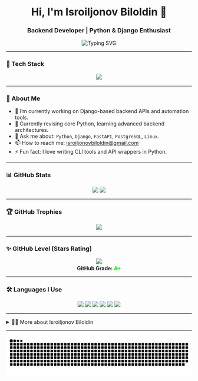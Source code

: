 <h1 align="center">Hi, I'm Isroiljonov Biloldin 👋</h1>
<h3 align="center">Backend Developer | Python & Django Enthusiast</h3>

<div align="center">
  <img src="https://readme-typing-svg.demolab.com?font=Fira+Code&duration=3000&pause=1000&center=true&vCenter=true&width=435&lines=Backend+Developer;Python+Lover;Django+Expert;Clean+Code+Advocate" alt="Typing SVG" />
</div>

---

### 🚀 Tech Stack

<div align="center">
  <img src="https://skillicons.dev/icons?i=python,django,fastapi,js,ts,nodejs,html,css,postgres,mysql,git,linux,bash&theme=light" />
</div>

---

### 🧠 About Me

- 🔭 I’m currently working on Django-based backend APIs and automation tools.
- 🌱 Currently revising core Python, learning advanced backend architectures.
- 💬 Ask me about: `Python`, `Django`, `FastAPI`, `PostgreSQL`, `Linux`.
- 📫 How to reach me: isroiljonovbiloldin@gmail.com
- ⚡ Fun fact: I love writing CLI tools and API wrappers in Python.

---

### 📊 GitHub Stats

<div align="center">
  <img src="https://github-readme-stats.vercel.app/api?username=Isroiljonov5&show_icons=true&hide_border=true&theme=radical&custom_title=Biloldin's+Stats" width="47%" />
  <img src="https://github-readme-streak-stats.herokuapp.com?user=biloldin&theme=radical&hide_border=true" width="47%" />
</div>

---

### 🏆 GitHub Trophies

<p align="center">
  <img src="https://github-profile-trophy.vercel.app/?username=biloldin&theme=gruvbox&no-frame=true&no-bg=true&column=7&margin-w=10" />
</p>

---

### ✨ GitHub Level (Stars Rating)

<div align="center">
  <img src="https://github-readme-stats.vercel.app/api/top-langs/?username=biloldin&layout=compact&hide_border=true&theme=radical&langs_count=8" />
  <br>
  <b>GitHub Grade: <span style="color:lime;font-weight:bold">A+</span></b>
</div>

---

### 🛠 Languages I Use

<div align="center">
  <a href="#"><img src="https://img.shields.io/badge/Python-FFD43B?style=for-the-badge&logo=python&logoColor=blue" /></a>
  <a href="#"><img src="https://img.shields.io/badge/Django-092E20?style=for-the-badge&logo=django&logoColor=white" /></a>
  <a href="#"><img src="https://img.shields.io/badge/FastAPI-009688?style=for-the-badge&logo=fastapi&logoColor=white" /></a>
  <a href="#"><img src="https://img.shields.io/badge/JavaScript-F7DF1E?style=for-the-badge&logo=javascript&logoColor=black" /></a>
  <a href="#"><img src="https://img.shields.io/badge/PostgreSQL-316192?style=for-the-badge&logo=postgresql&logoColor=white" /></a>
  <a href="#"><img src="https://img.shields.io/badge/Linux-FCC624?style=for-the-badge&logo=linux&logoColor=black" /></a>
</div>

---

<details>
  <summary>👨‍💻 More about Isroiljonov Biloldin</summary>

  - 🔹 Backend developer based in Uzbekistan 🇺🇿
  - 🔹 Experienced with REST APIs, DB design, and server deployment
  - 🔹 Always striving for clean, scalable and secure code

</details>

---

<!-- Snow background animation (simple CSS-based) -->
<p align="center">
  <img src="https://raw.githubusercontent.com/Platane/snk/output/github-contribution-grid-snake-dark.svg" />
</p>
